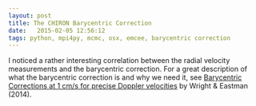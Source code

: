 ```yaml
---
layout: post
title: The CHIRON Barycentric Correction
date:   2015-02-05 12:56:12
tags: python, mpi4py, mcmc, osx, emcee, barycentric correction
---
```


I noticed a rather interesting correlation between the radial velocity
measurements and the barycentric correction. For a great description
of what the barycentric correction is and why we need it, see [Barycentric
Corrections at 1 cm/s for precise Doppler velocities](http://arxiv.org/abs/1409.4774)
by Wright & Eastman (2014).

